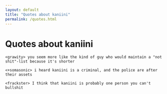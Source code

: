 ```yaml
---
layout: default
title: "Quotes about kaniini"
permalink: /quotes.html
---
```


# Quotes about kaniini

    <grawity> you seem more like the kind of guy who would maintain a "not shit"-list because it's shorter

    <+somasonic> i heard kaniini is a criminal, and the police are after their assets

    <frackster> I think that kaniini is probably one person you can't bullshit 
